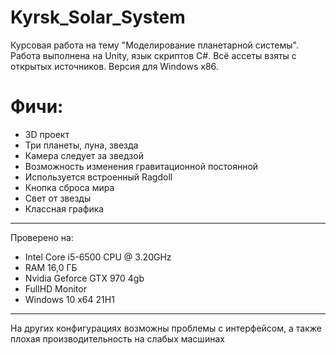# Kyrsk_Solar_System
Курсовая работа на тему "Моделирование планетарной системы". Работа выполнена на Unity, язык скриптов C#. Всё ассеты взяты с открытых источников. Версия для Windows x86.
# Фичи:
* 3D проект
* Три планеты, луна, звезда
* Камера следует за зведзой
* Возможность изменения гравитационной постоянной
* Используется встроенный Ragdoll
* Кнопка сброса мира
* Свет от звезды
* Классная графика
-------------
Проверено на:
* Intel Core i5-6500 CPU @ 3.20GHz
* RAM 16,0 ГБ
* Nvidia Geforce GTX 970 4gb
* FullHD Monitor
* Windows 10 x64 21H1
------------
На других конфигурациях возможны проблемы с интерфейсом, а также плохая производительность на слабых масшинах
